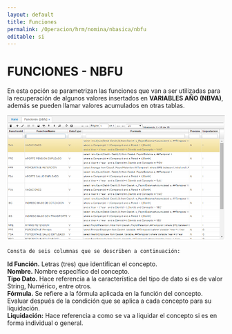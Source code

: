 ```yaml
---
layout: default
title: Funciones
permalink: /Operacion/hrm/nomina/nbasica/nbfu
editable: si
---
```


# FUNCIONES - NBFU

En esta opción se parametrizan las funciones que van a ser utilizadas para la recuperación de algunos valores insertados en **VARIABLES AÑO (NBVA)**, además se pueden llamar valores acumulados en otras tablas.


![](nbfu1.png)


	Consta de seis columnas que se describen a continuación:
    
**Id Función.** Letras (tres) que identifican el concepto.  
**Nombre.** Nombre específico del concepto.  
**Tipo Dato.** Hace referencia a la característica del tipo de dato si es de valor String, Numérico, entre otros.  
**Fórmula.** Se refiere a la fórmula aplicada en la función del concepto. Evaluar después de la condición que se aplica a cada concepto para su liquidación.  
**Liquidación:** Hace referencia a como se va a liquidar el concepto si es en forma individual o general.  
